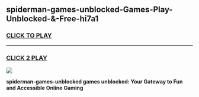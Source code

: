 
## spiderman-games-unblocked-Games-Play-Unblocked-&-Free-hi7a1
<h3>
<a href="https://premium76.site?title=spiderman-games-unblocked&ref=24A">CLICK TO PLAY</a></h3>
<hr>

<h3>
<a href="https://premium76.site?title=spiderman-games-unblocked&ref=24A">CLICK 2 PLAY</a>
  
</h3>

<a href="https://premium76.site?title=spiderman-games-unblocked&ref=24A"><img src="https://clearcache.store/games.png"></a>


**spiderman-games-unblocked games unblocked: Your Gateway to Fun and Accessible Online Gaming**
